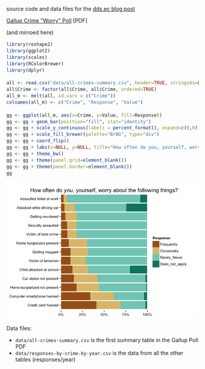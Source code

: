 source code and data files for the [dds.ec blog post](http://dds.ec/blog/2014/Oct/don't-worry-too-much-about-the-gallup-crime-poll/)

[Gallup Crime "Worry" Poll](http://www.gallup.com/file/poll/178877/141027CrimeWorry.pdf) [PDF]

(and mirroed here)

``` r
library(reshape2)
library(ggplot2)
library(scales)
library(RColorBrewer)
library(dplyr)

all <- read.csv("data/all-crimes-summary.csv", header=TRUE, stringsAs=FALSE, sep=",")
all$Crime <- factor(all$Crime, all$Crime, ordered=TRUE)
all_m <- melt(all, id.vars = c("Crime"))
colnames(all_m) <- c("Crime", "Response", "Value")

gg <- ggplot(all_m, aes(x=Crime, y=Value, fill=Response))
gg <- gg + geom_bar(position="fill", stat="identity")
gg <- gg + scale_y_continuous(labels = percent_format(), expand=c(0,0))
gg <- gg + scale_fill_brewer(palette="BrBG", type="div")
gg <- gg + coord_flip()
gg <- gg + labs(x=NULL, y=NULL, title="How often do you, yourself, worry about the following things?")
gg <- gg + theme_bw()
gg <- gg + theme(panel.grid=element_blank())
gg <- gg + theme(panel.border=element_blank())
gg
```

![plot of chunk unnamed-chunk-1](README_files/figure-markdown_github/unnamed-chunk-1.png)

Data files:

-   `data/all-crimes-summary.csv` is the first summary table in the Gallup Poll PDF
-   `data/responses-by-crime-by-year.csv` is the data from all the other tables (responses/year)
